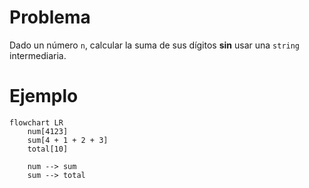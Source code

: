 # Problema
Dado un número `n`, calcular la suma de sus dígitos **sin** usar una `string` intermediaria.

# Ejemplo
```mermaid
flowchart LR
    num[4123]
    sum[4 + 1 + 2 + 3]
    total[10]

    num --> sum
    sum --> total
```
